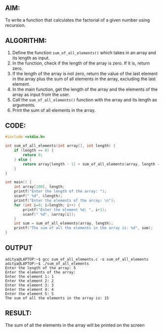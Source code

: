 ## AIM:
To write a function that calculates the factorial of a given number using recursion.

## ALGORITHM:
1. Define the function `sum_of_all_elements()` which takes in an array and its length as input.
2. In the function, check if the length of the array is zero. If it is, return zero.
3. If the length of the array is not zero, return the value of the last element in the array plus the sum of all elements in the array, excluding the last element.
4. In the main function, get the length of the array and the elements of the array as input from the user.
5. Call the `sum_of_all_elements()` function with the array and its length as arguments.
6. Print the sum of all elements in the array.
## CODE:
```c
#include <stdio.h>

int sum_of_all_elements(int array[], int length) {
    if (length == 0) {
        return 0;
    } else {
        return array[length - 1] + sum_of_all_elements(array, length - 1);
    }
}

int main() {
    int array[100], length;
    printf("Enter the length of the array: ");
    scanf(" %d", &length);
    printf("Enter the elements of the array: \n");
    for (int i=0; i<length; i++) {
        printf("Enter the element %d: ", i+1);
        scanf(" %d", &array[i]);
    }
    int sum = sum_of_all_elements(array, length);
    printf("The sum of all the elements in the array is: %d", sum);
}
```

## OUTPUT
```
aditya@LAPTOP:~$ gcc sum_of_all_elements.c -o sum_of_all_elements
aditya@LAPTOP:~$ ./sum_of_all_elements
Enter the length of the array: 5
Enter the elements of the array:
Enter the element 1: 1
Enter the element 2: 2
Enter the element 3: 3
Enter the element 4: 4
Enter the element 5: 5
The sum of all the elements in the array is: 15
```

## RESULT:
The sum of all the elements in the array will be printed on the screen